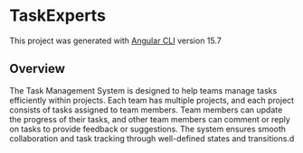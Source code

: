 # TaskExperts

This project was generated with [Angular CLI](https://github.com/angular/angular-cli) version 15.7

## Overview

The Task Management System is designed to help teams manage tasks efficiently within projects. Each team has multiple projects, and each project consists of tasks assigned to team members. Team members can update the progress of their tasks, and other team members can comment or reply on tasks to provide feedback or suggestions. The system ensures smooth collaboration and task tracking through well-defined states and transitions.d


